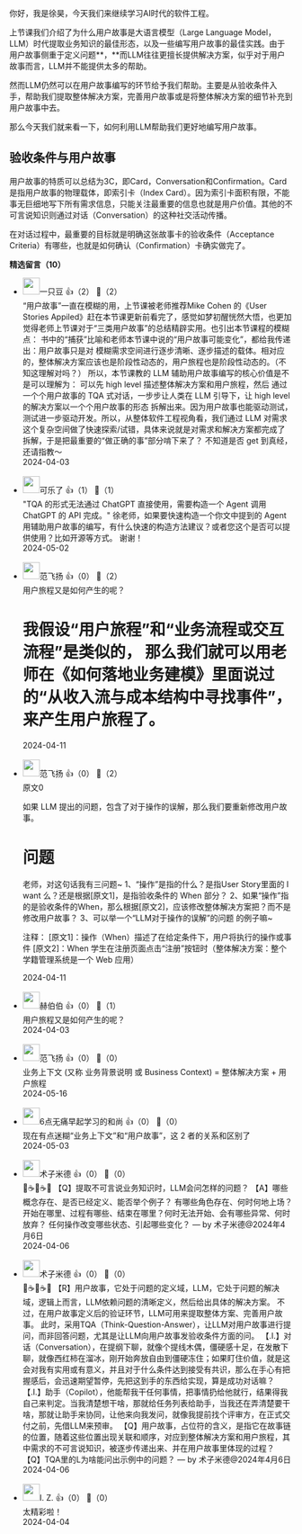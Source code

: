 你好，我是徐昊，今天我们来继续学习AI时代的软件工程。

上节课我们介绍了为什么用户故事是大语言模型（Large Language Model，LLM）时代提取业务知识的最佳形态，以及一些编写用户故事的最佳实践。由于用户故事侧重于定义问题**，**而LLM往往更擅长提供解决方案，似乎对于用户故事而言，LLM并不能提供太多的帮助。

然而LLM仍然可以在用户故事编写的环节给予我们帮助。主要是从验收条件入手，帮助我们提取整体解决方案，完善用户故事或是将整体解决方案的细节补充到用户故事中去。

那么今天我们就来看一下，如何利用LLM帮助我们更好地编写用户故事。

## 验收条件与用户故事

用户故事的特质可以总结为3C，即Card，Conversation和Confirmation。Card是指用户故事的物理载体，即索引卡（Index Card）。因为索引卡面积有限，不能事无巨细地写下所有需求信息，只能关注最重要的信息也就是用户价值。其他的不可言说知识则通过对话（Conversation）的这种社交活动传播。

在对话过程中，最重要的目标就是明确这张故事卡的验收条件（Acceptance Criteria）有哪些，也就是如何确认（Confirmation）卡确实做完了。
<div><strong>精选留言（10）</strong></div><ul>
<li><img src="https://static001.geekbang.org/account/avatar/00/0f/51/6e/efb76357.jpg" width="30px"><span>一只豆</span> 👍（2） 💬（2）<div>“用户故事”一直在模糊的用，上节课被老师推荐Mike Cohen 的《User Stories Appiled》赶在本节课更新前看完了，感觉如梦初醒恍然大悟，也更加觉得老师上节课对于“三类用户故事”的总结精辟实用。也引出本节课程的模糊点： 
书中的“捕获”比喻和老师本节课中说的“用户故事可能变化”，都给我传递出：用户故事只是对 模糊需求空间进行逐步清晰、逐步描述的载体。相对应的，整体解决方案应该也是阶段性动态的，用户旅程也是阶段性动态的。（不知这理解对吗？）
所以，本节课教的 LLM 辅助用户故事编写的核心价值是不是可以理解为： 可以先 high level 描述整体解决方案和用户旅程，然后 通过一个个用户故事的 TQA 式对话，一步步让人类在 LLM 引导下，让 high level 的解决方案以一个个用户故事的形态 拆解出来。因为用户故事也能驱动测试，测试进一步驱动开发。所以，从整体软件工程视角看，我们通过 LLM 对需求这个复杂空间做了快速探索&#47;试错，具体来说就是对需求和解决方案都完成了拆解，于是把最重要的“做正确的事”部分啃下来了？ 
不知道是否 get 到真经，还请指教～</div>2024-04-03</li><br/><li><img src="https://static001.geekbang.org/account/avatar/00/3b/4f/80/d3062c42.jpg" width="30px"><span>可乐了</span> 👍（1） 💬（1）<div>&quot;TQA 的形式无法通过 ChatGPT 直接使用，需要构造一个 Agent 调用 ChatGPT 的 API 完成。&quot;
徐老师，如果要快速构造一个你文中提到的 Agent 用辅助用户故事的编写，有什么快速的构造方法建议？或者您这个是否可以提供使用？比如开源等方式。
谢谢！</div>2024-05-02</li><br/><li><img src="https://static001.geekbang.org/account/avatar/00/29/87/e1/b3edcc09.jpg" width="30px"><span>范飞扬</span> 👍（0） 💬（2）<div>用户旅程又是如何产生的呢？

我假设“用户旅程”和“业务流程或交互流程”是类似的，
那么我们就可以用老师在《如何落地业务建模》里面说过的“从收入流与成本结构中寻找事件”，来产生用户旅程了。</div>2024-04-11</li><br/><li><img src="https://static001.geekbang.org/account/avatar/00/29/87/e1/b3edcc09.jpg" width="30px"><span>范飞扬</span> 👍（0） 💬（2）<div>原文0
====
如果 LLM 提出的问题，包含了对于操作的误解，那么我们要重新修改用户故事。

问题
===
老师，对这句话我有三问题~
1、“操作”是指的什么？是指User Story里面的 I want 么？还是根据[原文1]，是指验收条件的 When 部分？
2、如果“操作”指的是验收条件的When，那么根据[原文2]，应该修改整体解决方案把？而不是修改用户故事？
3、可以举一个“LLM对于操作的误解”的问题 的例子嘛~

注释：
[原文1]：操作（When）描述了在给定条件下，用户将执行的操作或事件
[原文2]：When 学生在注册页面点击“注册”按钮时（整体解决方案：整个学籍管理系统是一个 Web 应用）</div>2024-04-11</li><br/><li><img src="https://static001.geekbang.org/account/avatar/00/11/9c/f6/eca921d9.jpg" width="30px"><span>赫伯伯</span> 👍（0） 💬（1）<div>用户旅程又是如何产生的呢？</div>2024-04-03</li><br/><li><img src="https://static001.geekbang.org/account/avatar/00/29/87/e1/b3edcc09.jpg" width="30px"><span>范飞扬</span> 👍（0） 💬（0）<div>业务上下文 (又称 业务背景说明 或 Business Context) = 整体解决方案 + 用户旅程</div>2024-05-16</li><br/><li><img src="https://static001.geekbang.org/account/avatar/00/19/fd/58/1af629c7.jpg" width="30px"><span>6点无痛早起学习的和尚</span> 👍（0） 💬（0）<div>现在有点迷糊“业务上下文”和“用户故事”，这 2 者的关系和区别了</div>2024-05-03</li><br/><li><img src="https://static001.geekbang.org/account/avatar/00/1c/f6/27/c27599ae.jpg" width="30px"><span>术子米德</span> 👍（0） 💬（0）<div>🤔☕️🤔☕️🤔
【Q】提取不可言说业务知识时，LLM会问怎样的问题？
【A】哪些概念存在、是否已经定义、能否举个例子？
有哪些角色存在、何时何地上场？
开始在哪里、过程有哪些、结束在哪里？何时无法开始、会有哪些异常、何时放弃？
任何操作改变哪些状态、引起哪些变化？
— by 术子米德@2024年4月6日</div>2024-04-06</li><br/><li><img src="https://static001.geekbang.org/account/avatar/00/1c/f6/27/c27599ae.jpg" width="30px"><span>术子米德</span> 👍（0） 💬（0）<div>🤔☕️🤔☕️🤔
【R】用户故事，它处于问题的定义域，LLM，它处于问题的解决域，逻辑上而言，LLM依赖问题的清晰定义，然后给出具体的解决方案。
不过，在用户故事定义后的验证环节，LLM可用来提取整体方案、完善用户故事。
此时，采用TQA（Think-Question-Answer），让LLM对用户故事进行提问，而非回答问题，尤其是让LLM向用户故事发验收条件方面的问。
【.I.】对话（Conversation），在提纲下聊，就像个提线木偶，僵硬感十足，在发散下聊，就像西红柿在溜冰，刚开始奔放自由到僵硬冻住；如果盯住价值，就是这会对我有实用或有意义，并且对于什么条件达到接受有共识，那么在手心有把握感后，会迅速期望暂停，先把这到手的东西给实现，算是成功对话嘛？
【.I.】助手（Copilot），他能帮我干任何事情，把事情扔给他就行，结果得我自己来判定。当我清楚想干啥，那就给任务列表给助手，当我还在弄清楚要干啥，那就让助手来协同，让他来向我发问，就像我提前找个评审方，在正式交付之前，先借LLM来预审。
【Q】用户故事，占位符的含义，是指它在故事链的位置，随着这些位置出现关联和顺序，对应到整体解决方案和用户旅程，其中需求的不可言说知识，被逐步传递出来、并在用户故事里体现的过程？
【Q】TQA里的L为啥能问出示例中的问题？
— by 术子米德@2024年4月6日</div>2024-04-06</li><br/><li><img src="https://static001.geekbang.org/account/avatar/00/11/b1/94/ae6dcfb9.jpg" width="30px"><span>I. Z.</span> 👍（0） 💬（0）<div>太精彩啦！</div>2024-04-04</li><br/>
</ul>